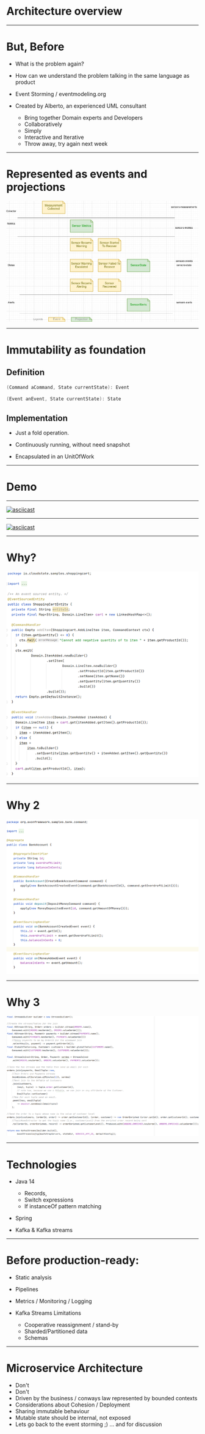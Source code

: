 
# Architecture overview


---

# But, Before

* What is the problem again?
* How can we understand the problem talking in the same language as product

* Event Storming / eventmodeling.org

* Created by Alberto, an experienced UML consultant
  - Bring together Domain experts and Developers
  - Collaboratively
  - Simply
  - Interactive and Iterative
  - Throw away, try again next week

---

# Represented as events and projections

![Event storming](event_storming.png)

---

# Immutability as foundation

## Definition
```Scala
(Command aCommand, State currentState): Event
```

```Scala
(Event anEvent, State currentState): State
```

## Implementation

* Just a fold operation.

* Continuously running, without need snapshot

* Encapsulated in an UnitOfWork

---

# Demo
 
 
---

[![asciicast](https://asciinema.org/a/8ZL0EHLs0Fyezf7ljPcXjoG8R.png)](https://asciinema.org/a/8ZL0EHLs0Fyezf7ljPcXjoG8R
)

---

[![asciicast](https://asciinema.org/a/wNAdkZuYKo6gBnndZuTMnvKtj.png)](https://asciinema.org/a/wNAdkZuYKo6gBnndZuTMnvKtj
)


---
# Why?



![cloudstate](cloudstatex800.png)

---
# Why 2

![axon](axonx800.png)

---
# Why 3

![kafka-streams](kafka-streamsx800.png)

---
# Technologies

* Java 14
  - Records, 
  - Switch expressions
  - If instanceOf pattern matching
  
* Spring

* Kafka & Kafka streams

---

# Before production-ready:

* Static analysis 

* Pipelines

* Metrics / Monitoring / Logging

* Kafka Streams Limitations
  - Cooperative reassignment / stand-by
  - Sharded/Partitioned data
  - Schemas

  

---
# Microservice Architecture

* Don't
* Don't
* Driven by the business / conways law represented by bounded contexts
* Considerations about Cohesion / Deployment
* Sharing immutable behaviour
* Mutable state should be internal, not exposed
* Lets go  back to the event storming ;) ... and for discussion